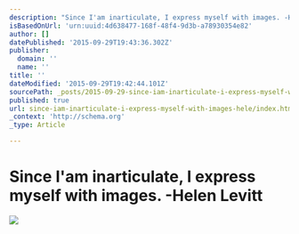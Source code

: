 ```yaml
---
description: "Since I'am inarticulate, I express myself with images. -Helen Levitt"
isBasedOnUrl: 'urn:uuid:4d638477-168f-48f4-9d3b-a78930354e82'
author: []
datePublished: '2015-09-29T19:43:36.302Z'
publisher:
  domain: ''
  name: ''
title: ''
dateModified: '2015-09-29T19:42:44.101Z'
sourcePath: _posts/2015-09-29-since-iam-inarticulate-i-express-myself-with-images-hele.md
published: true
url: since-iam-inarticulate-i-express-myself-with-images-hele/index.html
_context: 'http://schema.org'
_type: Article

---
```

# Since I'am inarticulate, I express myself with images. -Helen Levitt
![](https://the-grid-user-content.s3-us-west-2.amazonaws.com/9749190f-8d29-4c32-a79d-23dda300e154.png)